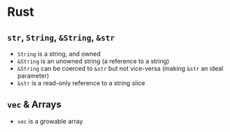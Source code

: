 # Rust

## `str`, `String`, `&String`, `&str`

- `String` is a string, and owned
- `&String` is an unowned string (a reference to a string)
- `&String` can be coerced to `&str` but not vice-versa (making `&str` an ideal parameter)
- `&str` is a read-only reference to a string slice

## `vec` & Arrays

- `vec` is a growable array
